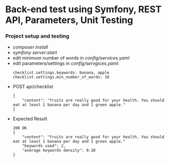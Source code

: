 # Back-end test using Symfony, REST API, Parameters, Unit Testing

### Project setup and testing
- *composer install*
- *symfony server:start*
- edit minimum number of words in *config/services.yaml*
- edit parameters/settings in *config/servgices.yaml*:
    ```
    checklist.settings.keywords: banana, apple
    checklist.settings.min_number_of_words: 10
    ```
- POST api/checklist
    ```
    {
        "content": "fruits are really good for your health. You should eat at least 1 banana per day and 1 green apple."
    }
    ```    
- Expected Result
    ```
    200 OK
    {
        "content": "fruits are really good for your health. You should eat at least 1 banana per day and 1 green apple."
        "keywords used": 2,
        "average keywords density": 0.10
    }
    ```